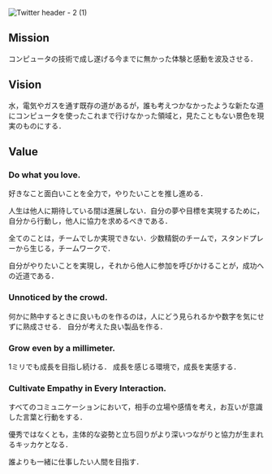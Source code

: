 
![Twitter header - 2 (1)](https://github.com/qqey/.github/assets/26848713/e3572936-43ea-4aaf-adb4-92e248fe518d)


## Mission
コンピュータの技術で成し遂げる今までに無かった体験と感動を波及させる．

## Vision
水，電気やガスを通す既存の道があるが，誰も考えつかなかったような新たな道にコンピュータを使ったこれまで行けなかった領域と，見たこともない景色を現実のものにする．


## Value

### Do what you love.
好きなこと面白いことを全力で，やりたいことを推し進める．

人生は他人に期待している間は進展しない．自分の夢や目標を実現するために，自分から行動し，他人に協力を求めるべきである．

全てのことは，チームでしか実現できない．少数精鋭のチームで，スタンドプレーから生じる，チームワークで．

自分がやりたいことを実現し，それから他人に参加を呼びかけることが，成功への近道である．

### Unnoticed by the crowd.

何かに熱中するときに良いものを作るのは，人にどう見られるかや数字を気にせずに熟成させる．
自分が考えた良い製品を作る．

### Grow even by a millimeter.

1ミリでも成長を目指し続ける．
成長を感じる環境で，成長を実感する．

### Cultivate Empathy in Every Interaction.

すべてのコミュニケーションにおいて，相手の立場や感情を考え，お互いが意識した言葉と行動をする．

優秀ではなくとも，主体的な姿勢と立ち回りがより深いつながりと協力が生まれるキッカケとなる．

誰よりも一緒に仕事したい人間を目指す．

